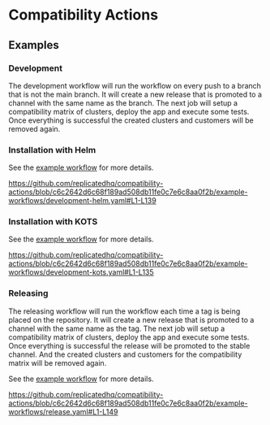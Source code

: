 # Compatibility Actions


## Examples

### Development
The development workflow will run the workflow on every push to a branch that is not the main branch. It will create a new release that is promoted to a channel with the same name as the branch.
The next job will setup a compatibility matrix of clusters, deploy the app and execute some tests. Once everything is successful the created clusters and customers will be removed again.

### Installation with Helm
See the [example workflow](example-workflows/development-helm.yaml) for more details.

https://github.com/replicatedhq/compatibility-actions/blob/c6c2642d6c68f189ad508db11fe0c7e6c8aa0f2b/example-workflows/development-helm.yaml#L1-L139

### Installation with KOTS
See the [example workflow](example-workflows/development-kots.yaml) for more details.

https://github.com/replicatedhq/compatibility-actions/blob/c6c2642d6c68f189ad508db11fe0c7e6c8aa0f2b/example-workflows/development-kots.yaml#L1-L135

### Releasing
The releasing workflow will run the workflow each time a tag is being placed on the repository. It will create a new release that is promoted to a channel with the same name as the tag.
The next job will setup a compatibility matrix of clusters, deploy the app and execute some tests. Once everything is successful the release will be promoted to the stable channel. And the created clusters and customers for the compatibility matrix will be removed again.

See the [example workflow](example-workflows/release.yaml) for more details.

https://github.com/replicatedhq/compatibility-actions/blob/c6c2642d6c68f189ad508db11fe0c7e6c8aa0f2b/example-workflows/release.yaml#L1-L149